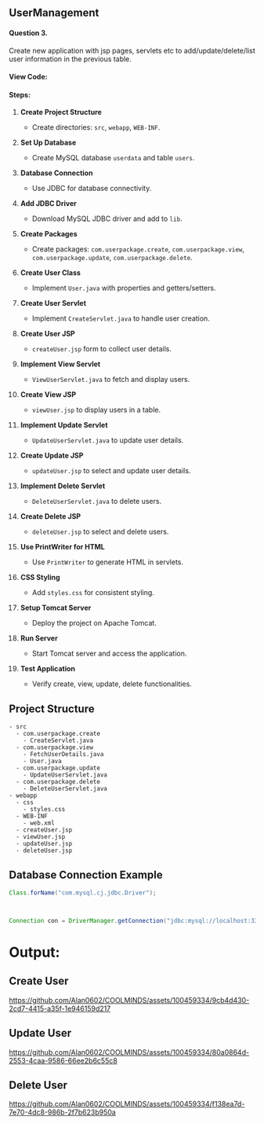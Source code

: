 ## UserManagement
#### Question 3.
Create new application with jsp pages, servlets etc to add/update/delete/list user information in the previous table. 

#### View Code:

#### Steps:

1. **Create Project Structure**
   - Create directories: `src`, `webapp`, `WEB-INF`.

2. **Set Up Database**
   - Create MySQL database `userdata` and table `users`.

3. **Database Connection**
   - Use JDBC for database connectivity.

4. **Add JDBC Driver**
   - Download MySQL JDBC driver and add to `lib`.

5. **Create Packages**
   - Create packages: `com.userpackage.create`, `com.userpackage.view`, `com.userpackage.update`, `com.userpackage.delete`.

6. **Create User Class**
   - Implement `User.java` with properties and getters/setters.

7. **Create User Servlet**
   - Implement `CreateServlet.java` to handle user creation.

8. **Create User JSP**
   - `createUser.jsp` form to collect user details.

9. **Implement View Servlet**
    - `ViewUserServlet.java` to fetch and display users.

10. **Create View JSP**
    - `viewUser.jsp` to display users in a table.

11. **Implement Update Servlet**
    - `UpdateUserServlet.java` to update user details.

12. **Create Update JSP**
    - `updateUser.jsp` to select and update user details.

13. **Implement Delete Servlet**
    - `DeleteUserServlet.java` to delete users.

14. **Create Delete JSP**
    - `deleteUser.jsp` to select and delete users.

15. **Use PrintWriter for HTML**
    - Use `PrintWriter` to generate HTML in servlets.

16. **CSS Styling**
    - Add `styles.css` for consistent styling.

17. **Setup Tomcat Server**
    - Deploy the project on Apache Tomcat.

18. **Run Server**
    - Start Tomcat server and access the application.

19. **Test Application**
    - Verify create, view, update, delete functionalities.

## Project Structure

```
- src
  - com.userpackage.create
    - CreateServlet.java
  - com.userpackage.view
    - FetchUserDetails.java
    - User.java
  - com.userpackage.update
    - UpdateUserServlet.java
  - com.userpackage.delete
    - DeleteUserServlet.java
- webapp
  - css
    - styles.css
  - WEB-INF
    - web.xml
  - createUser.jsp
  - viewUser.jsp
  - updateUser.jsp
  - deleteUser.jsp
```

## Database Connection Example

```java
Class.forName("com.mysql.cj.jdbc.Driver");



Connection con = DriverManager.getConnection("jdbc:mysql://localhost:3306/userdata?useSSL=false", "root", "1234567890");
```

# Output:
## Create User

https://github.com/Alan0602/COOLMINDS/assets/100459334/9cb4d430-2cd7-4415-a35f-1e946159d217


## Update User

https://github.com/Alan0602/COOLMINDS/assets/100459334/80a0864d-2553-4caa-9586-66ee2b6c55c8


## Delete User

https://github.com/Alan0602/COOLMINDS/assets/100459334/f138ea7d-7e70-4dc8-986b-2f7b623b950a

